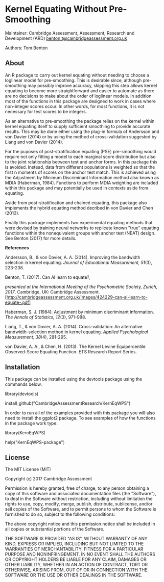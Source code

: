 # Kernel Equating Without Pre-Smoothing

Maintainer: Cambridge Assessment, Assessment, Research and Development (ARD) <benton.t@cambridgeassessment.org.uk>

Authors: Tom Benton

## About

An R package to carry out kernel equating without needing to choose a loglinear model for pre-smoothing.
This is desirable since, although pre-smoothing may possibly improve accuracy, skipping this step allows kernel equating to become 
more straightforward and easier to automate as there are no decisions to make about the order of loglinear models.
In addition most of the functions in this package are designed to work in cases where non-integer scores occur.
In other words, for most functions, it is not necessary for test scores to be integers.

As an alternative to pre-smoothing the package relies on the kernel within kernel equating itself to supply sufficient smoothing 
to provide accurate results.
This may be done either using the plug-in formula of Andersson and von Davier (2014) or by using the method of cross-validation suggested
by Liang and von Davier (2014).

For the puposes of post-stratification equating (PSE) pre-smoothing would require not only fitting a model to each marginal score
distribution but also to the joint relationship between test and anchor forms. In this package this is avoided.
Instead, data from different populations is weighted so that the first n moments of scores on the anchor test match.
This is achieved using the Adjustment by Minimum Discriminant Information method also known as MDIA (Haberman, 1984).
Functions to perform MDIA weighting are included within this package and may potentially be used in contexts aside from equating.

Aside from post-stratification and chained equating, this package also implements the hybrid equating method decribed 
in von Davier and Chen (2013). 
 
Finally this package implements two experimental equating methods that were devised by training neural networks
to replicate known "true" equating functions within the nonequivalent groups with anchor test (NEAT) design.
See Benton (2017) for more details.

**References**

Andersson, B., & von Davier, A. A. (2014). Improving the bandwidth selection in kernel equating. 
*Journal of Educational Measurement, 51*(3), 223-238.

Benton, T. (2017). Can AI learn to equate?, 

*presented at the International Meeting of the Psychometric Society, Zurich, 2017*. 
Cambridge, UK: Cambridge Assessment.
[http://cambridgeassessment.org.uk/Images/424229-can-ai-learn-to-equate-.pdf]

Haberman, S. J. (1984). Adjustment by minimum discriminant information. 
*The Annals of Statistics, 12*(3), 971-988.

Liang, T., & von Davier, A. A. (2014). Cross-validation: An alternative bandwidth-selection method in kernel equating. 
*Applied Psychological Measurement, 38*(4), 281-295.

von Davier, A. A., & Chen, H. (2013). The Kernel Levine Equipercentile Observed-Score Equating Function. ETS Research Report Series.

## Installation
This package can be installed using the devtools package using the commands below.



library(devtools)



install_github("CambridgeAssessmentResearch/KernEqWPS")



In order to run all of the examples provided with this package you will also need to install the ggplot2 package.
To see examples of how the functions in the package work type.

library(KernEqWPS)

help("KernEqWPS-package")

## License

The MIT License (MIT)

Copyright (c) 2017 Cambridge Assessment

Permission is hereby granted, free of charge, to any person obtaining a copy
of this software and associated documentation files (the "Software"), to deal
in the Software without restriction, including without limitation the rights
to use, copy, modify, merge, publish, distribute, sublicense, and/or sell
copies of the Software, and to permit persons to whom the Software is
furnished to do so, subject to the following conditions:

The above copyright notice and this permission notice shall be included in
all copies or substantial portions of the Software.

THE SOFTWARE IS PROVIDED "AS IS", WITHOUT WARRANTY OF ANY KIND, EXPRESS OR
IMPLIED, INCLUDING BUT NOT LIMITED TO THE WARRANTIES OF MERCHANTABILITY,
FITNESS FOR A PARTICULAR PURPOSE AND NONINFRINGEMENT. IN NO EVENT SHALL THE
AUTHORS OR COPYRIGHT HOLDERS BE LIABLE FOR ANY CLAIM, DAMAGES OR OTHER
LIABILITY, WHETHER IN AN ACTION OF CONTRACT, TORT OR OTHERWISE, ARISING FROM,
OUT OF OR IN CONNECTION WITH THE SOFTWARE OR THE USE OR OTHER DEALINGS IN
THE SOFTWARE.
